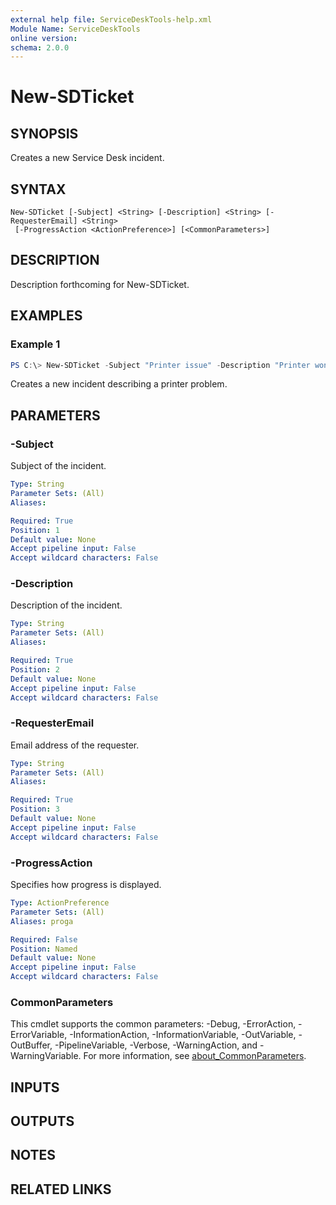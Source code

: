 ```yaml
---
external help file: ServiceDeskTools-help.xml
Module Name: ServiceDeskTools
online version:
schema: 2.0.0
---
```


# New-SDTicket

## SYNOPSIS
Creates a new Service Desk incident.

## SYNTAX

```
New-SDTicket [-Subject] <String> [-Description] <String> [-RequesterEmail] <String>
 [-ProgressAction <ActionPreference>] [<CommonParameters>]
```

## DESCRIPTION
Description forthcoming for New-SDTicket.

## EXAMPLES

### Example 1
```powershell
PS C:\> New-SDTicket -Subject "Printer issue" -Description "Printer won't print" -RequesterEmail "jane.doe@example.com"
```

Creates a new incident describing a printer problem.

## PARAMETERS

### -Subject
Subject of the incident.

```yaml
Type: String
Parameter Sets: (All)
Aliases:

Required: True
Position: 1
Default value: None
Accept pipeline input: False
Accept wildcard characters: False
```

### -Description
Description of the incident.

```yaml
Type: String
Parameter Sets: (All)
Aliases:

Required: True
Position: 2
Default value: None
Accept pipeline input: False
Accept wildcard characters: False
```

### -RequesterEmail
Email address of the requester.

```yaml
Type: String
Parameter Sets: (All)
Aliases:

Required: True
Position: 3
Default value: None
Accept pipeline input: False
Accept wildcard characters: False
```

### -ProgressAction
Specifies how progress is displayed.

```yaml
Type: ActionPreference
Parameter Sets: (All)
Aliases: proga

Required: False
Position: Named
Default value: None
Accept pipeline input: False
Accept wildcard characters: False
```

### CommonParameters
This cmdlet supports the common parameters: -Debug, -ErrorAction, -ErrorVariable, -InformationAction, -InformationVariable, -OutVariable, -OutBuffer, -PipelineVariable, -Verbose, -WarningAction, and -WarningVariable. For more information, see [about_CommonParameters](http://go.microsoft.com/fwlink/?LinkID=113216).

## INPUTS

## OUTPUTS

## NOTES

## RELATED LINKS
